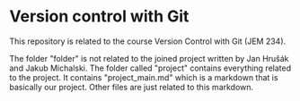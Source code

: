 # Version control with Git

This repository is related to the course Version Control with Git (JEM 234).

The folder "folder" is not related to the joined project written by Jan Hrušák and Jakub Michalski. The folder called "project" contains everything related to the project. It contains "project_main.md" which is a markdown that is basically our project. Other files are just related to this markdown.
